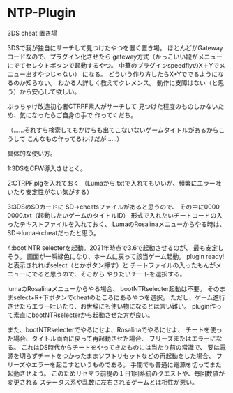 # NTP-Plugin
3DS cheat 置き場


3DSで我が独自にサーチして見つけたやつを置く置き場。
ほとんどがGatewayコードなので、プラグイン化させたら
gateway方式（かっこいい龍がメニューにでてセレクトボタンで起動するやつ。
中華のプラグインspeedflyのX＋Yでメニュー出すやつじゃない）
になる。
どういう作り方したらX+Yででるようになるのか知らない。
わかる人詳しく教えてクレメンス。
動作に支障はない（と思う）から安心して欲しい。

ぶっちゃけ改造初心者CTRPF素人がサーチして
見つけた程度のものしかないため、気になったらご自身の手で
作ってくだち。

（……それすら検索してもかけらも出てこないないゲームタイトルがあるからこうして
こんなもの作ってるわけだが……）

具体的な使い方。

1:3DSをCFW導入させとく。

2:CTRPF.plgを入れておく
（Lumaから.txtで入れてもいいが、頻繁にエラー吐いたり安定性がない気がする）

3:3DSのSDカードに
SD→cheatsファイルがあると思うので、
その中に0000 0000.txt（起動したいゲームのタイトルID）
形式で入れたいチートコードの入ったテキストファイルを入れておく、
LumaのRosalinaメニューからやる時は、
SD→luma→cheatだったと思う。

4:boot NTR selecterを起動。2021年時点で3.6で起動させるのが、
最も安定しそう。
画面が一瞬緑色になり、ホームに戻って該当ゲーム起動。
plugin ready!と表示されればselect（とかボタン押す）と
チートファイルの入ったもんがメニューにでると思うので、そこから
やりたいチートを選択する。


lumaのRosalinaメニューからやる場合、
bootNTRselecter起動は不要。
そのままselect+R+下ボタンでcheatのところにあるやつを選択。
ただし、ゲーム進行させたらエラー吐いたり、お世辞にも使い物になるとは言い難い。
plugin作って素直にbootNTRselecterから起動させた方が良い。


また、bootNTRselecterでやるにせよ、Rosalinaでやるにせよ、
チートを使った場合、タイトル画面に戻って再起動させた場合、
フリーズまたはエラーになる。
これはDS時代からチートをやってきたものには当たり前の常識で、
要は電源を切らずチートをつかったままソフトリセットなどの再起動をした場合、
フリーズやエラーを起こすというものである。
手間でも普通に電源を切ってまた起動させよう。
このためリセマラ前提の１日1回系統のクエストや、毎回数値が変更される
ステータス系や乱数に左右されるゲームとは相性が悪い。

